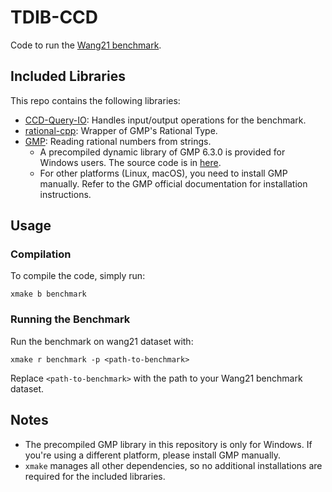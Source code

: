 # TDIB-CCD

Code to run the [Wang21 benchmark](https://archive.nyu.edu/handle/2451/61518). 

## Included Libraries
This repo contains the following libraries:
- [CCD-Query-IO](https://github.com/Continuous-Collision-Detection/CCD-Query-IO): Handles input/output operations for the benchmark.
- [rational-cpp](https://github.com/zfergus/rational-cpp): Wrapper of GMP's Rational Type.
- [GMP](https://gmplib.org/): Reading rational numbers from strings.
  - A precompiled dynamic library of GMP 6.3.0 is provided for Windows users. The source code is in [here](https://gmplib.org/download/gmp/gmp-6.3.0.tar.xz).
  - For other platforms (Linux, macOS), you need to install GMP manually. Refer to the GMP official documentation for installation instructions.

## Usage
### Compilation
To compile the code, simply run:
```
xmake b benchmark
```

### Running the Benchmark
Run the benchmark on wang21 dataset with:
```
xmake r benchmark -p <path-to-benchmark>
```
Replace `<path-to-benchmark>` with the path to your Wang21 benchmark dataset.

## Notes
- The precompiled GMP library in this repository is only for Windows. If you're using a different platform, please install GMP manually.
- `xmake` manages all other dependencies, so no additional installations are required for the included libraries.
